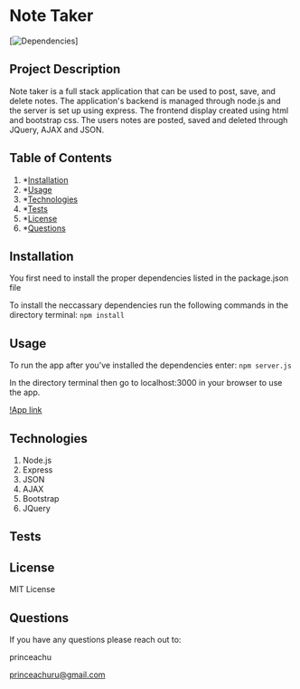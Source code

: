# Note Taker

[![Dependencies](https://img.shields.io/badge/npm%20-inquirer-blue)]

## Project Description

Note taker is a full stack application that can be used to post, save, and delete notes. The application's backend is managed through node.js and the server is set up using express. The frontend display created using html and bootstrap css. The users notes are posted, saved and deleted through JQuery, AJAX and JSON.

## Table of Contents

1. \*[Installation](#installation)
2. \*[Usage](#usage)
3. \*[Technologies](#technologies)
4. \*[Tests](#tests)
5. \*[License](#license)
6. \*[Questions](#questions)

## Installation

You first need to install the proper dependencies listed in the package.json file

To install the neccassary dependencies run the following commands in the directory terminal: `npm install`

## Usage

To run the app after you've installed the dependencies enter: `npm server.js`

In the directory terminal then go to localhost:3000 in your browser to use the app.

[!App link](https://note-taker-prince.herokuapp.com/)

## Technologies

1. Node.js
2. Express
3. JSON
4. AJAX
5. Bootstrap
6. JQuery

## Tests

## License

MIT License

## Questions

If you have any questions please reach out to:

princeachu

princeachuru@gmail.com

